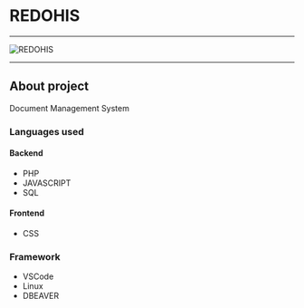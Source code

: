 # REDOHIS

-------------------------------------------------------------------------------------------------


![REDOHIS](https://github.com/user-attachments/assets/6363c25b-c79e-4798-8013-342d927d6f83)


-------------------------------------------------------------------------------------------------
## **About project**

Document Management System

### **Languages used**
#### **Backend**
- PHP
- JAVASCRIPT
- SQL
  
#### **Frontend**
- CSS

### **Framework** 

- VSCode
- Linux
- DBEAVER
